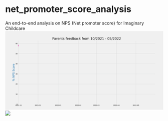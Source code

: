 # net_promoter_score_analysis
An end-to-end analysis on NPS (Net promoter score) for Imaginary Childcare
![til](./output1.gif)
![](./Folium3.gif)
